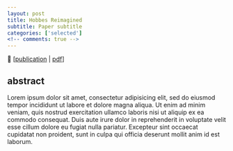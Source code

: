 ```yaml
---
layout: post
title: Hobbes Reimagined
subtitle: Paper subtitle
categories: ['selected']
<!-- comments: true -->
---
```


🔗 [<a href="TODO">publication</a> | <a href="TODO">pdf</a>]

<h2>abstract</h2>
Lorem ipsum dolor sit amet, consectetur adipisicing elit, sed do eiusmod
tempor incididunt ut labore et dolore magna aliqua. Ut enim ad minim veniam,
quis nostrud exercitation ullamco laboris nisi ut aliquip ex ea commodo
consequat. Duis aute irure dolor in reprehenderit in voluptate velit esse
cillum dolore eu fugiat nulla pariatur. Excepteur sint occaecat cupidatat non
proident, sunt in culpa qui officia deserunt mollit anim id est laborum.
